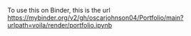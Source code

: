 To use this on Binder, this is the url
https://mybinder.org/v2/gh/oscarjohnson04/Portfolio/main?urlpath=voila/render/portfolio.ipynb
